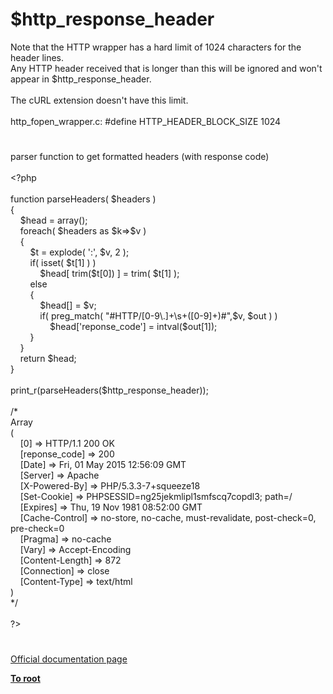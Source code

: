 # $http_response_header




<div class="phpcode"><span class="html">
Note that the HTTP wrapper has a hard limit of 1024 characters for the header lines.<br>Any HTTP header received that is longer than this will be ignored and won&apos;t appear in $http_response_header.<br><br>The cURL extension doesn&apos;t have this limit.<br><br>http_fopen_wrapper.c: #define HTTP_HEADER_BLOCK_SIZE 1024</span>
</div>
  

#


<div class="phpcode"><span class="html">
parser function to get formatted headers (with response code)<br><br><span class="default">&lt;?php<br><br></span><span class="keyword">function </span><span class="default">parseHeaders</span><span class="keyword">( </span><span class="default">$headers </span><span class="keyword">)<br>{<br>&#xA0; &#xA0; </span><span class="default">$head </span><span class="keyword">= array();<br>&#xA0; &#xA0; foreach( </span><span class="default">$headers </span><span class="keyword">as </span><span class="default">$k</span><span class="keyword">=&gt;</span><span class="default">$v </span><span class="keyword">)<br>&#xA0; &#xA0; {<br>&#xA0; &#xA0; &#xA0; &#xA0; </span><span class="default">$t </span><span class="keyword">= </span><span class="default">explode</span><span class="keyword">( </span><span class="string">&apos;:&apos;</span><span class="keyword">, </span><span class="default">$v</span><span class="keyword">, </span><span class="default">2 </span><span class="keyword">);<br>&#xA0; &#xA0; &#xA0; &#xA0; if( isset( </span><span class="default">$t</span><span class="keyword">[</span><span class="default">1</span><span class="keyword">] ) )<br>&#xA0; &#xA0; &#xA0; &#xA0; &#xA0; &#xA0; </span><span class="default">$head</span><span class="keyword">[ </span><span class="default">trim</span><span class="keyword">(</span><span class="default">$t</span><span class="keyword">[</span><span class="default">0</span><span class="keyword">]) ] = </span><span class="default">trim</span><span class="keyword">( </span><span class="default">$t</span><span class="keyword">[</span><span class="default">1</span><span class="keyword">] );<br>&#xA0; &#xA0; &#xA0; &#xA0; else<br>&#xA0; &#xA0; &#xA0; &#xA0; {<br>&#xA0; &#xA0; &#xA0; &#xA0; &#xA0; &#xA0; </span><span class="default">$head</span><span class="keyword">[] = </span><span class="default">$v</span><span class="keyword">;<br>&#xA0; &#xA0; &#xA0; &#xA0; &#xA0; &#xA0; if( </span><span class="default">preg_match</span><span class="keyword">( </span><span class="string">&quot;#HTTP/[0-9\.]+\s+([0-9]+)#&quot;</span><span class="keyword">,</span><span class="default">$v</span><span class="keyword">, </span><span class="default">$out </span><span class="keyword">) )<br>&#xA0; &#xA0; &#xA0; &#xA0; &#xA0; &#xA0; &#xA0; &#xA0; </span><span class="default">$head</span><span class="keyword">[</span><span class="string">&apos;reponse_code&apos;</span><span class="keyword">] = </span><span class="default">intval</span><span class="keyword">(</span><span class="default">$out</span><span class="keyword">[</span><span class="default">1</span><span class="keyword">]);<br>&#xA0; &#xA0; &#xA0; &#xA0; }<br>&#xA0; &#xA0; }<br>&#xA0; &#xA0; return </span><span class="default">$head</span><span class="keyword">;<br>}<br><br></span><span class="default">print_r</span><span class="keyword">(</span><span class="default">parseHeaders</span><span class="keyword">(</span><span class="default">$http_response_header</span><span class="keyword">));<br><br></span><span class="comment">/*<br>Array<br>(<br>&#xA0; &#xA0; [0] =&gt; HTTP/1.1 200 OK<br>&#xA0; &#xA0; [reponse_code] =&gt; 200<br>&#xA0; &#xA0; [Date] =&gt; Fri, 01 May 2015 12:56:09 GMT<br>&#xA0; &#xA0; [Server] =&gt; Apache<br>&#xA0; &#xA0; [X-Powered-By] =&gt; PHP/5.3.3-7+squeeze18<br>&#xA0; &#xA0; [Set-Cookie] =&gt; PHPSESSID=ng25jekmlipl1smfscq7copdl3; path=/<br>&#xA0; &#xA0; [Expires] =&gt; Thu, 19 Nov 1981 08:52:00 GMT<br>&#xA0; &#xA0; [Cache-Control] =&gt; no-store, no-cache, must-revalidate, post-check=0, pre-check=0<br>&#xA0; &#xA0; [Pragma] =&gt; no-cache<br>&#xA0; &#xA0; [Vary] =&gt; Accept-Encoding<br>&#xA0; &#xA0; [Content-Length] =&gt; 872<br>&#xA0; &#xA0; [Connection] =&gt; close<br>&#xA0; &#xA0; [Content-Type] =&gt; text/html<br>)<br>*/<br><br></span><span class="default">?&gt;</span>
</span>
</div>
  

#

[Official documentation page](https://www.php.net/manual/en/reserved.variables.httpresponseheader.php)

**[To root](/README.md)**